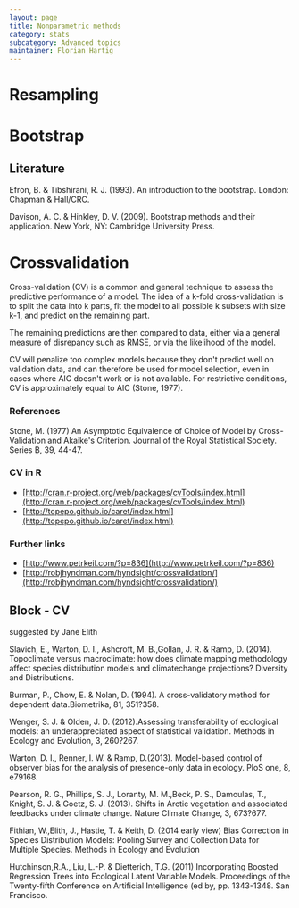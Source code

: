 ```yaml
---
layout: page
title: Nonparametric methods
category: stats
subcategory: Advanced topics
maintainer: Florian Hartig
---
```



# Resampling



# Bootstrap


## Literature

Efron, B. & Tibshirani, R. J. (1993). An introduction to the bootstrap. London: Chapman & Hall/CRC.

Davison, A. C. & Hinkley, D. V. (2009). Bootstrap methods and their application. New York, NY: Cambridge University Press.



# Crossvalidation

Cross-validation (CV) is a common and general technique to assess the predictive performance of a model. The idea of a k-fold cross-validation is to split the data into k parts, fit the model to all possible k subsets with size k-1, and predict on the remaining part.

The remaining predictions are then compared to data, either via a general measure of disrepancy such as RMSE, or via the likelihood of the model.

CV will penalize too complex models because they don't predict well on validation data, and can therefore be used for model selection, even in cases where AIC doesn't work or is not available. For restrictive conditions, CV is approximately equal to AIC (Stone, 1977). 

### References 

Stone, M. (1977) An Asymptotic Equivalence of Choice of Model by Cross-Validation and Akaike's Criterion. Journal of the Royal Statistical Society. Series B, 39, 44-47.


### CV in R

* [http://cran.r-project.org/web/packages/cvTools/index.html](http://cran.r-project.org/web/packages/cvTools/index.html)
* [http://topepo.github.io/caret/index.html](http://topepo.github.io/caret/index.html)


### Further links

* [http://www.petrkeil.com/?p=836](http://www.petrkeil.com/?p=836)
* [http://robjhyndman.com/hyndsight/crossvalidation/](http://robjhyndman.com/hyndsight/crossvalidation/)



## Block - CV

suggested by Jane Elith


Slavich, E., Warton, D. I., Ashcroft, M. B.,Gollan, J. R. & Ramp, D.
(2014). Topoclimate versus macroclimate: how does climate mapping
methodology affect species distribution models and climatechange
projections? Diversity and Distributions.

Burman, P., Chow, E. & Nolan, D. (1994). A cross-validatory method for
dependent data.Biometrika, 81, 351?358.


Wenger, S. J. & Olden, J. D. (2012).Assessing transferability of
ecological models: an underappreciated aspect of
statistical validation. Methods in Ecology and Evolution, 3, 260?267.


Warton, D. I., Renner, I. W. & Ramp, D.(2013). Model-based control of
observer bias for the analysis of presence-only
data in ecology. PloS one, 8, e79168.


Pearson, R. G., Phillips, S. J., Loranty, M. M.,Beck, P. S., Damoulas, T.,
Knight, S. J. & Goetz, S. J. (2013). Shifts in
Arctic vegetation and associated feedbacks under climate change. Nature
Climate
Change, 3, 673?677.


Fithian, W.,Elith, J., Hastie, T. & Keith, D. (2014 early view) Bias
Correction in
Species Distribution Models: Pooling Survey and Collection Data for
Multiple
Species. Methods in Ecology and Evolution



Hutchinson,R.A., Liu, L.-P. & Dietterich, T.G. (2011) Incorporating
Boosted Regression
Trees into Ecological Latent Variable Models.
Proceedings of the Twenty-fifth Conference on Artificial Intelligence
(ed by, pp. 1343-1348.  San Francisco.

